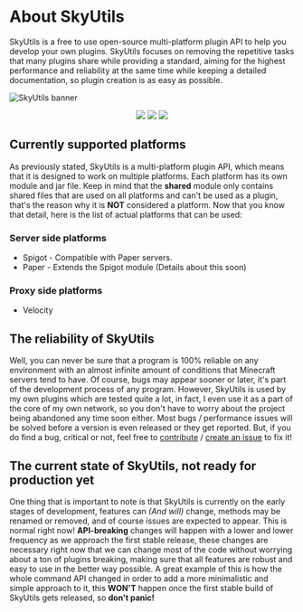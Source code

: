 # About SkyUtils

SkyUtils is a free to use open-source multi-platform plugin API to help you
develop your own plugins. SkyUtils focuses on removing the repetitive tasks
that many plugins share while providing a standard, aiming for the highest
performance and reliability at the same time while keeping a detailed
documentation, so plugin creation is as easy as possible.

![SkyUtils banner](https://github.com/user-attachments/assets/24f61e9a-819a-4f0d-b8ff-65930106e2a2)

<div align=center>
<a href="https://www.codefactor.io/repository/github/xdec0de/skyutils"><img src="https://www.codefactor.io/repository/github/xdec0de/skyutils/badge"></a>
<a href="https://app.codacy.com/gh/xDec0de/SkyUtils/"><img src="https://app.codacy.com/project/badge/Grade/2d121db7e16749f49cdc3cdd897da9fe"></a>
<a href="https://github.com/xDec0de/SkyUtils/actions/workflows/build.yml"><img src="https://img.shields.io/github/actions/workflow/status/xDec0de/SkyUtils/build.yml?branch=master"></a>
</div>

## Currently supported platforms

As previously stated, SkyUtils is a multi-platform plugin API, which means
that it is designed to work on multiple platforms. Each platform has its
own module and jar file. Keep in mind that the **shared** module only contains
shared files that are used on all platforms and can't be used as a plugin,
that's the reason why it is **NOT** considered a platform. Now that you know
that detail, here is the list of actual platforms that can be used:

### Server side platforms

- Spigot - Compatible with Paper servers.
- Paper - Extends the Spigot module (Details about this soon)

### Proxy side platforms

- Velocity

## The reliability of SkyUtils

Well, you can never be sure that a program is 100% reliable on any environment
with an almost infinite amount of conditions that Minecraft servers tend to
have. Of course, bugs may appear sooner or later, it's part of the development
process of any program. However, SkyUtils is used by my own plugins which are
tested quite a lot, in fact, I even use it as a part of the core of my own
network, so you don't have to worry about the project being abandoned any time
soon either. Most bugs / performance issues will be solved before a version is
even released or they get reported. But, if you do find a bug, critical or not,
feel free to [contribute](https://github.com/xDec0de/SkyUtils/blob/master/CONTRIBUTING.md)
/ [create an issue](https://github.com/xDec0de/SkyUtils/issues/new/choose) to
fix it!

## The current state of SkyUtils, not ready for production yet

One thing that is important to note is that SkyUtils is currently on the early
stages of development, features can *(And will)* change, methods may be renamed
or removed, and of course issues are expected to appear. This is normal right
now! **API-breaking** changes will happen with a lower and lower frequency as
we approach the first stable release, these changes are necessary right now
that we can change most of the code without worrying about a ton of plugins
breaking, making sure that all features are robust and easy to use in the
better way possible. A great example of this is how the whole command API
changed in order to add a more minimalistic and simple approach to it, this
**WON'T** happen once the first stable build of SkyUtils gets released, so
**don't panic!**
